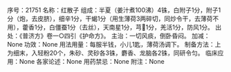 序号：21751
名称：红散子
组成：半夏（姜汁煮100沸）4铢，白附子1分，附子1分（炮，去皮脐），细辛1分，干蝎1分（用生薄荷3两碎切，同炒令干，去薄荷不用），藿香1分，白僵蚕1分（去丝），天南星1分，芎1分，羌活1分，防风1分。
出处：《普济方》卷一○四引《护命方》。
主治：一切风痰，倒卧昏闷。
加减：None
功效：None
用法用量：每服半钱，小儿1匙，薄荷汤调下。
制备方法：上为细末，入轻粉20个，朱砂、灵砂各3铢，麝香、龙脑各2铢，同研令匀。
临床应用：None
各家论述：None
用药禁忌：None
附注：None
